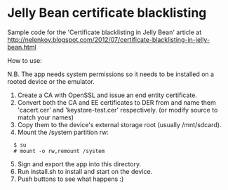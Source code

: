 Jelly Bean certificate blacklisting
==============

Sample code for the 'Certificate blacklisting in Jelly Bean' article at 
http://nelenkov.blogspot.com/2012/07/certificate-blacklisting-in-jelly-bean.html

How to use:

N.B. The app needs system permissions so it needs to be installed on a 
rooted device or the emulator.

1. Create a CA with OpenSSL and issue an end entity certificate. 
2. Convert both the CA and EE certificates to DER from and name 
them 'cacert.cer' and 'keystore-test.cer' respectively.
(or modify source to match your names)
3. Copy them to the device's external storage root (usually /mnt/sdcard).
4. Mount the /system partition rw: 

```shell
  $ su
  # mount -o rw,remount /system
```

5. Sign and export the app into this directory. 
6. Run install.sh to install and start on the device. 
7. Push buttons to see what happens :)


